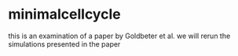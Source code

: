 # minimalcellcycle

this is an examination of a paper by Goldbeter et al.
we will rerun the simulations presented in the paper
